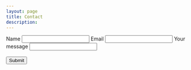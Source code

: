 ```yaml
---
layout: page
title: Contact
description: 
---
```

<section>
	<form action="https://www.enformed.io/weoiss5p" method="POST">
				<div class="form-group">
					<label>Name</label>
					<input name="first_name" type="text" class="form-control"/>
					<label>Email</label>
					<input type="text" name="email" class="form-control" />
					<label>Your message</label>
					<input ype="text" name="message" class="form-control"/></textarea>
				</div>
				<br>
				<button type="submit" class="btn btn-default">Submit</button>
			</form>
</section>
